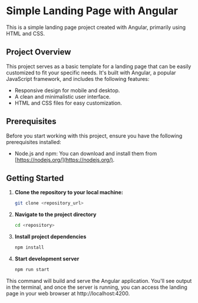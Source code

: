 # Simple Landing Page with Angular

This is a simple landing page project created with Angular, primarily using HTML and CSS.

## Project Overview

This project serves as a basic template for a landing page that can be easily customized to fit your specific needs. It's built with Angular, a popular JavaScript framework, and includes the following features:

- Responsive design for mobile and desktop.
- A clean and minimalistic user interface.
- HTML and CSS files for easy customization.

## Prerequisites

Before you start working with this project, ensure you have the following prerequisites installed:

- Node.js and npm: You can download and install them from [https://nodejs.org/](https://nodejs.org/).

## Getting Started

1. **Clone the repository to your local machine:**

   ```bash
   git clone <repository_url>

2. **Navigate to the project directory**

   ```bash
   cd <repository>

3. **Install project dependencies**

   ```bash
   npm install

4. **Start development server**

   ```bash
   npm run start
   ```
This command will build and serve the Angular application. You'll see output in the terminal, and once the server is running, you can access the landing page in your web browser at http://localhost:4200.


